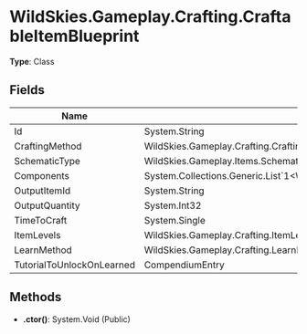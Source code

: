﻿# WildSkies.Gameplay.Crafting.CraftableItemBlueprint

**Type**: Class

## Fields

| Name | Type | Access |
|------|------|--------|
| Id | System.String | Public |
| CraftingMethod | WildSkies.Gameplay.Crafting.CraftingMethod | Public |
| SchematicType | WildSkies.Gameplay.Items.SchematicType | Public |
| Components | System.Collections.Generic.List`1<WildSkies.Gameplay.Crafting.CraftingComponent> | Public |
| OutputItemId | System.String | Public |
| OutputQuantity | System.Int32 | Public |
| TimeToCraft | System.Single | Public |
| ItemLevels | WildSkies.Gameplay.Crafting.ItemLevels | Public |
| LearnMethod | WildSkies.Gameplay.Crafting.LearnMethod | Public |
| TutorialToUnlockOnLearned | CompendiumEntry | Public |

## Methods

- **.ctor()**: System.Void (Public)


